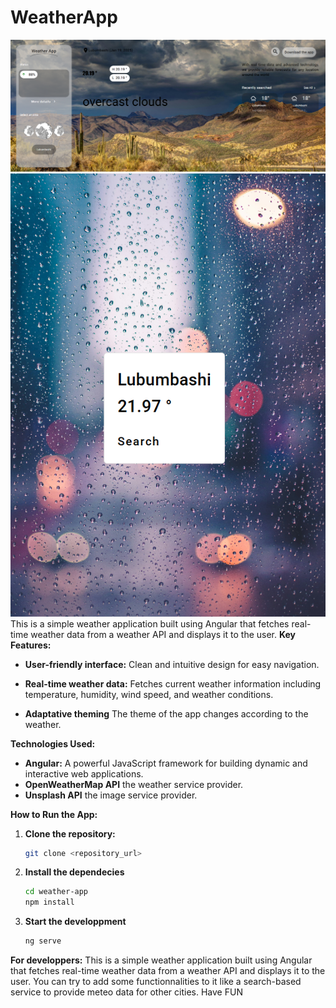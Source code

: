 # WeatherApp
![My Image](project-img.png)
![My Image](mobile.png)
This is a simple weather application built using Angular that fetches real-time weather data from a weather API and displays it to the user.
**Key Features:**

* **User-friendly interface:** Clean and intuitive design for easy navigation.
* **Real-time weather data:** Fetches current weather information including temperature, humidity, wind speed, and weather conditions.

* **Adaptative theming** The theme of the app changes according to the weather.

**Technologies Used:**

* **Angular:** A powerful JavaScript framework for building dynamic and interactive web applications.
* **OpenWeatherMap API** the weather service provider.
* **Unsplash API** the image service provider.

**How to Run the App:**

1. **Clone the repository:**
   ```bash
   git clone <repository_url>
2. **Install the dependecies**
    ```bash 
    cd weather-app
    npm install
3. **Start the developpment**
    ```bash
    ng serve


**For developpers:**
This is a simple weather application built using Angular that fetches real-time weather data from a weather API and displays it to the user. You can try to add some functionnalities to it like a search-based service to provide meteo data for other cities. Have FUN